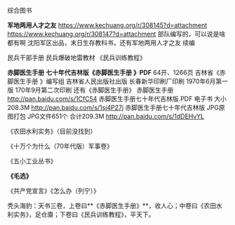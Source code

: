 综合图书





**军地两用人才之友**
https://www.kechuang.org/r/308145?d=attachment
https://www.kechuang.org/r/308147?d=attachment
部队编写的，可以说是啥都有啊
沈阳军区出品，末日生存教科书，还有军地两用人才之友 续编

民兵干部手册
民兵爆破地雷教材
《民兵训练教程》



**赤脚医生手册**
**七十年代吉林版《赤脚医生手册 》PDF**
64开、1266页
吉林省《赤脚医生手册 》编写组
吉林省人民出版社出版
长春新华印刷厂印刷
1970年6月第一版 170年9月第二次印刷
还有《赤脚医生手册》
赤脚医生手册
http://pan.baidu.com/s/1CfC54
赤脚医生手册七十年代吉林版.PDF 电子书 大小208.3M
http://pan.baidu.com/s/1sj4P27j
赤脚医生手册七十年代吉林版 JPG原图打包 JPG文件651个 合计209.3M
http://pan.baidu.com/s/1dDEHvYL



《农田水利实务》（目前没找到）

《十万个为什么（70年代版）军事卷》

《五小工业丛书》

**《毛选》**

《共产党宣言》《怎么办（列宁）》



秃头海豹：天书三卷，上卷曰**《赤脚医生手册》**，收人心；中卷曰《农田水利实务》，足仓廪；下卷曰《民兵训练教程》，平天下。

